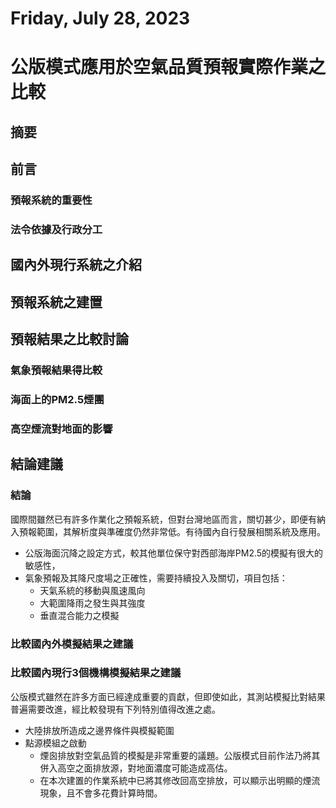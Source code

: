 # Friday, July 28, 2023

# 公版模式應用於空氣品質預報實際作業之比較

## 摘要

## 前言

### 預報系統的重要性

### 法令依據及行政分工

## 國內外現行系統之介紹

## 預報系統之建置

## 預報結果之比較討論

### 氣象預報結果得比較



### 海面上的PM2.5煙團

### 高空煙流對地面的影響

## 結論建議

### 結論

國際間雖然已有許多作業化之預報系統，但對台灣地區而言，關切甚少，即便有納入預報範圍，其解析度與準確度仍然非常低。有待國內自行發展相關系統及應用。
- 公版海面沉降之設定方式，較其他單位保守對西部海岸PM2.5的模擬有很大的敏感性，
- 氣象預報及其降尺度場之正確性，需要持續投入及關切，項目包括：
  - 天氣系統的移動與風速風向
  - 大範圍降雨之發生與其強度
  - 垂直混合能力之模擬

### 比較國內外模擬結果之建議

### 比較國內現行3個機構模擬結果之建議

公版模式雖然在許多方面已經達成重要的貢獻，但即使如此，其測站模擬比對結果普遍需要改進，經比較發現有下列特別值得改進之處。
- 大陸排放所造成之邊界條件與模擬範圍
- 點源模組之啟動
  - 煙囪排放對空氣品質的模擬是非常重要的議題。公版模式目前作法乃將其併入高空之面排放源，對地面濃度可能造成高估。
  - 在本次建置的作業系統中已將其修改回高空排放，可以顯示出明顯的煙流現象，且不會多花費計算時間。
